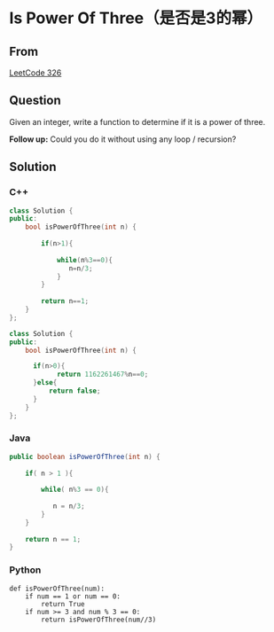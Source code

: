 # Is Power Of Three（是否是3的幂）





## From

[LeetCode 326](https://leetcode.com/problems/power-of-three/description/)





## Question

Given an integer, write a function to determine if it is a power of three.

**Follow up:**
Could you do it without using any loop / recursion?




## Solution  



### C++

```c++
class Solution {
public:
    bool isPowerOfThree(int n) {
        
        if(n>1){
            
            while(n%3==0){
               n=n/3;
            }
        }
        
        return n==1;
    }
};
```



```c++
class Solution {
public:
    bool isPowerOfThree(int n) {

      if(n>0){
            return 1162261467%n==0;
      }else{
          return false;
      }
	}
};
```

### Java

```java
public boolean isPowerOfThree(int n) {
    
    if( n > 1 ){
        
        while( n%3 == 0){
            
           n = n/3;
        }
    }
    
    return n == 1;
}
```



### Python

```
def isPowerOfThree(num):
    if num == 1 or num == 0:
        return True
    if num >= 3 and num % 3 == 0:
        return isPowerOfThree(num//3)
```

